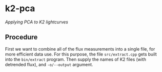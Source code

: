 # k2-pca

*Applying PCA to K2 lightcurves*

## Procedure

First we want to combine all of the flux measurements into a single
file, for more efficient data use.  For this purpose, the file
`src/extract.cpp` gets built into the `bin/extract` program. Then supply
the names of K2 files (with detrended flux), and `-o/--output` argument.
